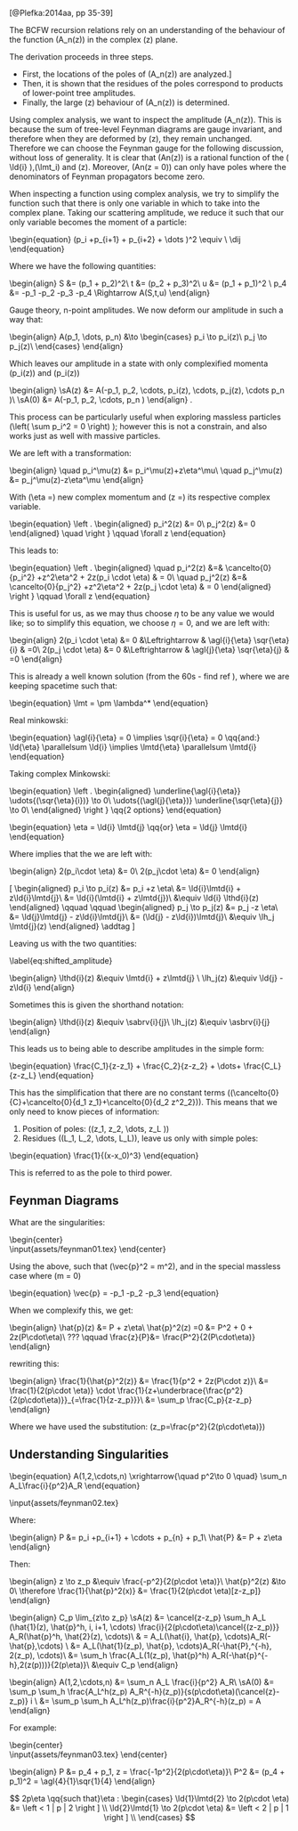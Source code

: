 <!--
@import "/dissertation/assets/custom.md"
 -->

[@Plefka:2014aa, pp 35-39]

The BCFW recursion relations rely on an understanding of the behaviour of the function \(A_n(z)\) in the complex \(z\) plane.

The derivation proceeds in three steps.

* First, the locations of the poles of \(A_n(z)\) are analyzed.]
* Then, it is shown that the residues of the poles correspond to products of lower-point tree amplitudes.
* Finally, the large \(z\) behaviour of \(A_n(z)\) is determined.


Using complex analysis, we want to inspect the amplitude \(A_n(z)\). This is because the sum of tree-level Feynman diagrams are gauge invariant, and therefore when they are deformed by \(z\), they remain unchanged. Therefore we can choose the Feynman gauge for the following discussion, without loss of generality. It is clear that \(An(z)\) is a rational function of the \( \ld{i} \),\(\lmt_i\) and \(z\). Moreover, \(An(z = 0)\) can only have poles where the denominators of Feynman propagators become zero.

When inspecting a function using complex analysis, we try to simplify the function such that there is only one variable in which to take into the complex plane. Taking our scattering amplitude, we reduce it such that our only variable becomes the moment of a particle:

\begin{equation}
  (p_i +p_{i+1} + p_{i+2} + \dots )^2 \equiv \ \dij
\end{equation}

Where we have the following quantities:

\begin{align}
  S &= (p_1 + p_2)^2\\
  t &= (p_2 + p_3)^2\\
  u &= (p_1 + p_1)^2 \\
  p_4 &= -p_1 -p_2 -p_3 -p_4  \Rightarrow A(S,t,u)
\end{align}

Gauge theory, n-point amplitudes. We now deform our amplitude in such a way that:

\begin{align}
  A(p_1, \dots, p_n) &\to \begin{cases}
    p_i \to p_i(z)\\
    p_j \to p_j(z)\\
  \end{cases}
\end{align}

Which leaves our amplitude in a state with only complexified momenta \(p_i(z)\) and \(p_i(z)\)

\begin{align}
  \sA(z) &= A(-p_1, p_2, \cdots, p_i(z), \cdots, p_j(z), \cdots  p_n  )\\
  \sA(0) &= A(-p_1, p_2, \cdots,  p_n  )
\end{align}
.

This process can be particularly useful when exploring massless particles \(\left( \sum p_i^2 = 0 \right) \); however this is not a constrain, and also works just as well with massive particles.

We are left with a transformation:

\begin{align}
  \quad p_i^\mu(z) &= p_i^\mu(z)+z\eta^\mu\\
  \quad p_j^\mu(z) &= p_j^\mu(z)-z\eta^\mu
\end{align}

With \(\eta =\) new complex momentum and \(z =\) its respective complex variable.

\begin{equation}
\left .
\begin{aligned}
    p_i^2(z) &= 0\\
    p_j^2(z) &= 0
\end{aligned} \quad
\right \} \qquad \forall z
\end{equation}

This leads to:

\begin{equation}
\left .
\begin{aligned}
  \quad p_i^2(z) &=& \cancelto{0}{p_i^2} +z^2\eta^2 + 2z(p_i \cdot \eta) & = 0\\
  \quad p_j^2(z) &=& \cancelto{0}{p_j^2} +z^2\eta^2 + 2z(p_j \cdot \eta) & = 0
\end{aligned}
\right \} \qquad \forall z
\end{equation}

This is useful for us, as we may thus choose $\eta$ to be any value we would like; so to simplify this equation, we choose $\eta = 0$, and we are left with:

\begin{align}
  2(p_i \cdot \eta) &= 0 &\Leftrightarrow & \agl{i}{\eta} \sqr{\eta}{i} & =0\\
  2(p_j \cdot \eta) &= 0 &\Leftrightarrow & \agl{j}{\eta} \sqr{\eta}{j} & =0
\end{align}

This is already a well known solution (from the 60s - find ref ), where we are keeping spacetime such that:

\begin{equation}
  \lmt = \pm \lambda^*
\end{equation}

Real minkowski:

\begin{equation}
  \agl{i}{\eta} = 0 \implies \sqr{i}{\eta} = 0 \qq{and:}
 \ld{\eta} \parallelsum \ld{i} \implies \lmtd{\eta} \parallelsum \lmtd{i}
\end{equation}

Taking complex Minkowski:

\begin{equation}
\left .
\begin{aligned}
  \underline{\agl{i}{\eta}} \udots{\(\sqr{\eta}{i}\)} \to 0\\
  \udots{\(\agl{j}{\eta}\)} \underline{\sqr{\eta}{j}} \to 0\\
\end{aligned} \right \} \qq{2 options}
\end{equation}

\begin{equation}
  \eta = \ld{i} \lmtd{j}  \qq{or} \eta = \ld{j} \lmtd{i}
\end{equation}

Where implies that the we are left with:

\begin{align}
  2(p_i\cdot \eta) &= 0\\
  2(p_j\cdot \eta) &= 0
\end{align}

\[
\begin{aligned}
p_i \to p_i(z) &= p_i +z \eta\\
  &= \ld{i}\lmtd{i} + z\ld{i}\lmtd{j}\\
  &= \ld{i}(\lmtd{i} + z\lmtd{j})\\
  &\equiv \ld{i} \lthd{i}(z)
\end{aligned}
\qquad \qquad
\begin{aligned}
p_j \to p_j(z) &= p_j -z \eta\\
  &= \ld{j}\lmtd{j} - z\ld{i}\lmtd{j}\\
  &= (\ld{j} - z\ld{i})\lmtd{j}\\
  &\equiv \lh_j \lmtd{j}(z)
\end{aligned}
\addtag
\]

Leaving us with the two quantities:

\label{eq:shifted_amplitude}

\begin{align}
  \lthd{i}(z) &\equiv \lmtd{i} + z\lmtd{j} \\
  \lh_j(z)    &\equiv \ld{j} - z\ld{i}
\end{align}

Sometimes this is given the shorthand notation:

\begin{align}
  \lthd{i}(z) &\equiv  \sabrv{i}{j}\\
  \lh_j(z) &\equiv \asbrv{i}{j}
\end{align}

This leads us to being able to describe amplitudes in the simple form:

\begin{equation}
  \frac{C_1}{z-z_1} + \frac{C_2}{z-z_2} + \dots+ \frac{C_L}{z-z_L}
\end{equation}

This has the simplification that there are no constant terms \((\cancelto{0}{C}+\cancelto{0}{d_1 z_1}+\cancelto{0}{d_2 z^2_2})\). This means that we only need to know pieces of information:

1. Position of poles: \((z_1, z_2, \dots, z_L )\)
1. Residues \((L_1, L_2, \dots, L_L)\), leave us only with simple poles:

\begin{equation}
  \frac{1}{(x-x_0)^3}
\end{equation}

This is referred to as the pole to third power.

## Feynman Diagrams
What are the singularities:

\begin{center}  
  \input{assets/feynman01.tex}
\end{center}

Using the above, such that \(\vec{p}^2 = m^2\), and in the special massless case where \(m = 0\)

\begin{equation}
  \vec{p} = -p_1 -p_2 -p_3
\end{equation}

When we complexify this, we get:

\begin{align}
  \hat{p}(z) &= P + z\eta\\
  \hat{p}^2(z) =0 &= P^2 + 0 + 2z(P\cdot\eta)\\
  ??? \qquad \frac{z}{P}&= \frac{P^2}{2(P\cdot\eta)}
\end{align}

rewriting this:

\begin{align}
  \frac{1}{\hat{p}^2(z)} &= \frac{1}{p^2 + 2z(P\cdot z)}\\
  &= \frac{1}{2(p\cdot \eta)} \cdot \frac{1}{z+\underbrace{\frac{p^2}{2(p\cdot\eta)}}_{=\frac{1}{z-z_p}}}\\
  &= \sum_p \frac{C_p}{z-z_p}
\end{align}

Where we have used the substitution: \(z_p=\frac{p^2}{2(p\cdot\eta)}\)

## Understanding Singularities

\begin{equation}
  A(1,2,\cdots,n) \xrightarrow{\quad p^2\to 0 \quad} \sum_n A_L\frac{i}{p^2}A_R
\end{equation}

<!-- #TODO: Feynman Diagram (understanding singularities:) -->

\input{assets/feynman02.tex}

Where:

\begin{align}
  P &= p_i +p_{i+1} + \cdots + p_{n} + p_1\\
  \hat{P} &= P + z\eta
\end{align}

Then:

\begin{align}
  z \to z_p &\equiv \frac{-p^2}{2(p\cdot \eta)}\\
  \hat{p}^2(z) &\to 0\\
  \therefore \frac{1}{\hat{p}^2(x)} &= \frac{1}{2(p\cdot \eta)[z-z_p]}
\end{align}

\begin{align}
  C_p \lim_{z\to z_p} \sA(z) &=  \cancel{z-z_p} \sum_h A_L (\hat{1}(z), \hat{p}^h, i, i+1, \cdots)  \frac{i}{2(p\cdot\eta)\cancel{(z-z_p)}} A_R(\hat{p}^h, \hat{2}(z), \cdots)\\
  & = A_L(\hat{i}, \hat{p}, \cdots)A_R(-\hat{p},\cdots) \\
  &= A_L(\hat{1}(z_p), \hat{p}, \cdots)A_R(-\hat{P},^{-h}, 2(z_p), \cdots)\\
  &= \sum_h \frac{A_L(1(z_p), \hat{p}^h) A_R(-\hat{p}^{-h},2(z(p)))}{2(p\eta)}\\
  &\equiv C_p
\end{align}

\begin{align}
  A(1,2,\cdots,n) &= \sum_n A_L \frac{i}{p^2} A_R\\
  \sA(0) &= \sum_p \sum_h \frac{A_L^h(z_p) A_R^{-h}(z_p)}{s(p\cdot\eta)(\cancel{z}-z_p)} i \\
  &= \sum_p \sum_h A_L^h(z_p)\frac{i}{p^2}A_R^{-h}(z_p) = A
\end{align}

For example:

<!-- #TODO: Feynman Diagram,  -->
\begin{center}  
  \input{assets/feynman03.tex}
\end{center}

\begin{align}
  P &= p_4 + p_1, z = \frac{-1p^2}{2(p\cdot\eta)}\\
  P^2 &= (p_4 + p_1)^2 = \agl{4}{1}\sqr{1}{4}
\end{align}

$$
  2p\eta \qq{such that}\eta : \begin{cases}
    \ld{1}\lmtd{2} \to 2(p\cdot \eta) &= \left < 1 | p | 2 \right ] \\
    \ld{2}\lmtd{1} \to 2(p\cdot \eta) &= \left < 2 | p | 1 \right ] \\
  \end{cases}
$$
